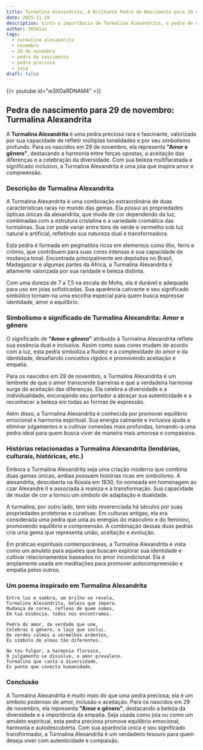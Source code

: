 ```yaml
---
title: Turmalina Alexandrita, A Brilhante Pedra de Nascimento para 29 de novembro
date: 2025-11-29
description: Sinta a importância de Turmalina Alexandrita, a pedra de nascimento de 29 de novembro que simboliza Amor e gênero. Deixe que sua beleza e significado iluminem seu dia.
author: 365dias
tags:
  - turmalina alexandrita
  - novembro
  - 29 de novembro
  - pedra de nascimento
  - pedra preciosa
  - joia
draft: false
---
```


{{< youtube id="w3XOaRDNAM4" >}}

## Pedra de nascimento para 29 de novembro: Turmalina Alexandrita

A **Turmalina Alexandrita** é uma pedra preciosa rara e fascinante, valorizada por sua capacidade de refletir múltiplas tonalidades e por seu simbolismo profundo. Para os nascidos em 29 de novembro, ela representa **"Amor e gênero"**, destacando a harmonia entre forças opostas, a aceitação das diferenças e a celebração da diversidade. Com sua beleza multifacetada e significado inclusivo, a Turmalina Alexandrita é uma joia que inspira amor e compreensão.

### Descrição de Turmalina Alexandrita

A Turmalina Alexandrita é uma combinação extraordinária de duas características raras no mundo das gemas. Ela possui as propriedades ópticas únicas da alexandrita, que muda de cor dependendo da luz, combinadas com a estrutura cristalina e a variedade cromática das turmalinas. Sua cor pode variar entre tons de verde e vermelho sob luz natural e artificial, refletindo sua natureza dual e transformadora.

Esta pedra é formada em pegmatitos ricos em elementos como lítio, ferro e crômio, que contribuem para suas cores intensas e sua capacidade de mudança tonal. Encontrada principalmente em depósitos no Brasil, Madagascar e algumas partes da África, a Turmalina Alexandrita é altamente valorizada por sua raridade e beleza distinta.

Com uma dureza de 7 a 7,5 na escala de Mohs, ela é durável e adequada para uso em joias sofisticadas. Sua aparência cativante e seu significado simbólico tornam-na uma escolha especial para quem busca expressar identidade, amor e equilíbrio.

### Simbolismo e significado de Turmalina Alexandrita: Amor e gênero

O significado de **"Amor e gênero"** atribuído à Turmalina Alexandrita reflete sua essência dual e inclusiva. Assim como suas cores mudam de acordo com a luz, esta pedra simboliza a fluidez e a complexidade do amor e da identidade, desafiando conceitos rígidos e promovendo aceitação e empatia.

Para os nascidos em 29 de novembro, a Turmalina Alexandrita é um lembrete de que o amor transcende barreiras e que a verdadeira harmonia surge da aceitação das diferenças. Ela celebra a diversidade e a individualidade, encorajando seu portador a abraçar sua autenticidade e a reconhecer a beleza em todas as formas de expressão.

Além disso, a Turmalina Alexandrita é conhecida por promover equilíbrio emocional e harmonia espiritual. Sua energia calmante e inclusiva ajuda a eliminar julgamentos e a cultivar conexões mais profundas, tornando-a uma pedra ideal para quem busca viver de maneira mais amorosa e compassiva.

### Histórias relacionadas a Turmalina Alexandrita (lendárias, culturais, históricas, etc.)

Embora a Turmalina Alexandrita seja uma criação moderna que combina duas gemas únicas, ambas possuem histórias ricas em simbolismo. A alexandrita, descoberta na Rússia em 1830, foi nomeada em homenagem ao czar Alexandre II e associada à realeza e à transformação. Sua capacidade de mudar de cor a tornou um símbolo de adaptação e dualidade.

A turmalina, por outro lado, tem sido reverenciada há séculos por suas propriedades protetoras e curativas. Em culturas antigas, ela era considerada uma pedra que unia as energias do masculino e do feminino, promovendo equilíbrio e compreensão. A combinação dessas duas pedras cria uma gema que representa união, aceitação e evolução.

Em práticas espirituais contemporâneas, a Turmalina Alexandrita é vista como um amuleto para aqueles que buscam explorar sua identidade e cultivar relacionamentos baseados no amor incondicional. Ela é amplamente usada em meditações para promover autocompreensão e empatia pelos outros.

### Um poema inspirado em Turmalina Alexandrita

```
Entre luz e sombra, um brilho se revela,  
Turmalina Alexandrita, beleza que impera.  
Mudança de cores, reflexo de quem somos,  
Em tua essência, todos nos encontramos.  

Pedra do amor, da verdade que une,  
Celebras o gênero, o laço que inclui.  
De verdes calmos a vermelhos ardentes,  
És símbolo de almas tão diferentes.  

No teu fulgor, a harmonia floresce,  
O julgamento se dissolve, o amor prevalece.  
Turmalina que canta a diversidade,  
És ponte que conecta humanidade.
```

### Conclusão

A Turmalina Alexandrita é muito mais do que uma pedra preciosa; ela é um símbolo poderoso de amor, inclusão e aceitação. Para os nascidos em 29 de novembro, ela representa **"Amor e gênero"**, destacando a beleza da diversidade e a importância da empatia. Seja usada como joia ou como um amuleto espiritual, esta pedra preciosa promove equilíbrio emocional, harmonia e autodescoberta. Com sua aparência única e seu significado transformador, a Turmalina Alexandrita é um verdadeiro tesouro para quem deseja viver com autenticidade e compaixão.